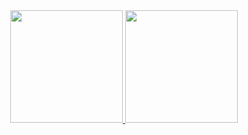 <div align="center">
  <a href="https://github.com/Liviarodrigues1">
  <img height="180em" src="https://github-readme-stats.vercel.app/api?username=Liviarodrigues1&show_icons=true&theme=dracula&include_all_commits=true&count_private=true"/>
  <img height="180em" src="https://github-readme-stats.vercel.app/api/top-langs/?username=Liviarodrigues1&layout=compact&langs_count=7&theme=dracula"/>
</div>
